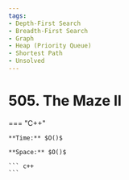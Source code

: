 ```yaml
---
tags:
- Depth-First Search
- Breadth-First Search
- Graph
- Heap (Priority Queue)
- Shortest Path
- Unsolved
---
```



# 505. The Maze II

=== "C++"

    **Time:** $O()$

    **Space:** $O()$

    ``` c++
    ```